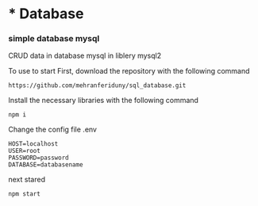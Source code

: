 # * Database
### simple database mysql
CRUD data in database mysql in liblery mysql2

To use to start
First, download the repository with the following command

```
https://github.com/mehranferiduny/sql_database.git
```

Install the necessary libraries with the following command
```
npm i
```
Change the config file .env

```
HOST=localhost
USER=root
PASSWORD=password
DATABASE=databasename
```

next stared

```
npm start
```
